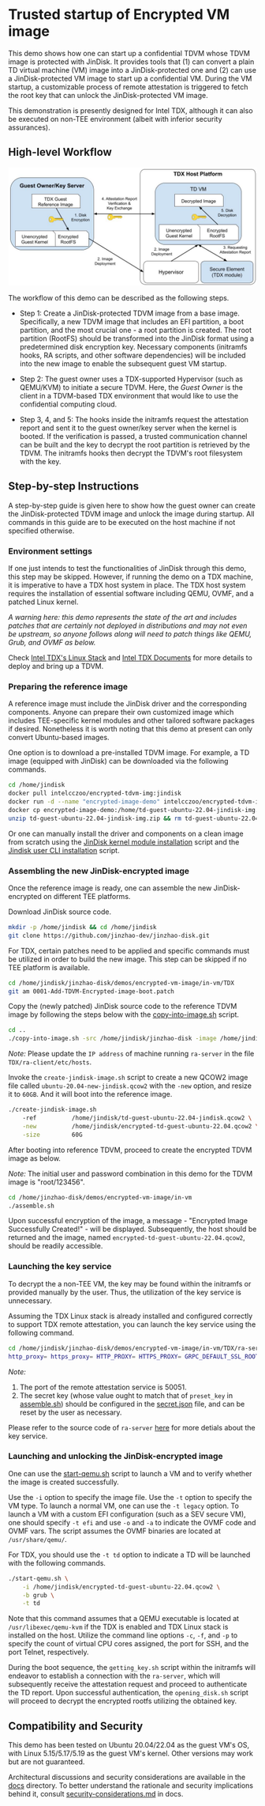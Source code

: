 # Trusted startup of Encrypted VM image

This demo shows how one can start up a confidential TDVM whose TDVM image is protected with JinDisk. It provides tools that (1) can convert a plain TD virtual machine (VM) image into a JinDisk-protected one and (2) can use a JinDisk-protected VM image to start up a confidential VM. During the VM startup, a customizable process of remote attestation is triggered to fetch the root key that can unlock the JinDisk-protected VM image.

This demonstration is presently designed for Intel TDX, although it can also be executed on non-TEE environment (albeit with inferior security assurances).

## High-level Workflow

![](./workflow.jpg)

The workflow of this demo can be described as the following steps.

- Step 1: Create a JinDisk-protected TDVM image from a base image. Specifically, a new TDVM image that includes an EFI partition, a boot partition, and the most crucial one - a root partition is created. The root partition (RootFS) should be transformed into the JinDisk format using a predetermined disk encryption key. Necessary components (initramfs hooks, RA scripts, and other software dependencies) will be included into the new image to enable the subsequent guest VM startup.

- Step 2: The guest owner uses a TDX-supported Hypervisor (such as QEMU/KVM) to initiate a secure TDVM. Here, the *Guest Owner* is the client in a TDVM-based TDX environment that would like to use the confidential computing cloud.

- Step 3, 4, and 5: The hooks inside the initramfs request the attestation report and sent it to the guest owner/key server when the kernel is booted. If the verification is passed, a trusted communication channel can be built and the key to decrypt the root partition is retrieved by the TDVM. The initramfs hooks then decrypt the TDVM's root filesystem with the key.

## Step-by-step Instructions

A step-by-step guide is given here to show how the guest owner can create the JinDisk-protected TDVM image and unlock the image during startup. All commands in this guide are to be executed on the host machine if not specified otherwise.

### Environment settings

If one just intends to test the functionalities of JinDisk through this demo, this step may be skipped. However, if running the demo on a TDX machine, it is imperative to have a TDX host system in place. The TDX host system requires the installation of essential software including QEMU, OVMF, and a patched Linux kernel.

*A warning here: this demo represents the state of the art and includes patches that are certainly not deployed in distributions and may not even be upstream, so anyone follows along will need to patch things like QEMU, Grub, and OVMF as below.*

Check [Intel TDX's Linux Stack](https://cczoo.readthedocs.io/en/latest/TEE/TDX/tdxstack.html) and [Intel TDX Documents](https://cczoo.readthedocs.io/en/latest/TEE/TDX/inteltdx.html) for more details to deploy and bring up a TDVM.


### Preparing the reference image

A reference image must include the JinDisk driver and the corresponding components. 
Anyone can prepare their own customized image which includes TEE-specific kernel modules and other tailored software packages if desired. Nonetheless it is worth noting that this demo at present can only convert Ubuntu-based images.

One option is to download a pre-installed TDVM image.
For example, a TD image (equipped with JinDisk) can be downloaded via the following commands.

```bash
cd /home/jindisk
docker pull intelcczoo/encrypted-tdvm-img:jindisk
docker run -d --name "encrypted-image-demo" intelcczoo/encrypted-tdvm-img:jindisk
docker cp encrypted-image-demo:/home/td-guest-ubuntu-22.04-jindisk-img.zip .
unzip td-guest-ubuntu-22.04-jindisk-img.zip && rm td-guest-ubuntu-22.04-jindisk-img.zip
```

Or one can manually install the driver and components on a clean image from scratch using the [JinDisk kernel module installation](./in-vm/installation-scripts/install-kernel-module.sh) script and the [Jindisk user CLI installation](./in-vm/installation-scripts/install-user-cli.sh) script.


### Assembling the new JinDisk-encrypted image

Once the reference image is ready, one can assemble the new JinDisk-encrypted on different TEE platforms.

Download JinDisk source code.

```bash
mkdir -p /home/jindisk && cd /home/jindisk
git clone https://github.com/jinzhao-dev/jinzhao-disk.git
```

For TDX, certain patches need to be applied and specific commands must be utilized in order to build the new image. This step can be skipped if no TEE platform is available.

```bash
cd /home/jindisk/jinzhao-disk/demos/encrypted-vm-image/in-vm/TDX
git am 0001-Add-TDVM-Encrypted-image-boot.patch
```

Copy the (newly patched) JinDisk source code to the reference TDVM image by following the steps below with the [copy-into-image.sh](./copy-into-image.sh) script.

```bash
cd ..
./copy-into-image.sh -src /home/jindisk/jinzhao-disk -image /home/jindisk/td-guest-ubuntu-22.04-jindisk.qcow2 -dest /home/
```

*Note:* 
Please update the `IP address` of machine running `ra-server` in the file `TDX/ra-client/etc/hosts`.

Invoke the `create-jindisk-image.sh` script to create a new QCOW2 image file called `ubuntu-20.04-new-jindisk.qcow2` with the `-new` option, and resize it to `60GB`. And it will boot into the reference image.

```bash
./create-jindisk-image.sh 
    -ref          /home/jindisk/td-guest-ubuntu-22.04-jindisk.qcow2 \
    -new          /home/jindisk/encrypted-td-guest-ubuntu-22.04.qcow2 \
    -size         60G
```

After booting into reference TDVM, proceed to create the encrypted TDVM image as below. 

*Note:* 
The initial user and password combination in this demo for the TDVM image is "root/123456".

```bash
cd /home/jinzhao-disk/demos/encrypted-vm-image/in-vm
./assemble.sh
```

Upon successful encryption of the image, a message - "Encrypted Image Successfully Created!" - will be displayed. Subsequently, the host should be returned and the image, named `encrypted-td-guest-ubuntu-22.04.qcow2`, should be readily accessible.


### Launching the key service

To decrypt the a non-TEE VM, the key may be found within the initramfs or provided manually by the user. Thus, the utilization of the key service is unnecessary.

Assuming the TDX Linux stack is already installed and configured correctly to support TDX remote attestation, you can launch the key service using the following command.

```bash
cd /home/jindisk/jinzhao-disk/demos/encrypted-vm-image/in-vm/TDX/ra-server
http_proxy= https_proxy= HTTP_PROXY= HTTPS_PROXY= GRPC_DEFAULT_SSL_ROOTS_FILE_PATH=./roots.pem ./ra-server -host=0.0.0.0:50051 -cfg=dynamic_config.json -s=secret.json
```

*Note:*
1. The port of the remote attestation service is 50051.
2. The secret key (whose value ought to match that of `preset_key` in [assemble.sh](./in-vm/assemble.sh)) should be configured in the [secret.json](./in-vm/TDX/ra-server/secret.json) file, and can be reset by the user as necessary.

Please refer to the source code of `ra-server` [here](https://github.com/intel/confidential-computing-zoo/tree/main/cczoo/tdx-encrypted-vfs/get_secret) for more detials about the key service. 


### Launching and unlocking the JinDisk-encrypted image

One can use the [start-qemu.sh](./start-qemu.sh) script to launch a VM and to verify whether the image is created successfully.

Use the `-i` option to specify the image file. 
Use the `-t` option to specify the VM type. To launch a normal VM, one can use the `-t legacy` option. To launch a VM with a custom EFI configuration (such as a SEV secure VM), one should specify `-t efi` and use `-o` and `-a` to indicate the OVMF code and OVMF vars. The script assumes the OVMF binaries are located at `/usr/share/qemu/`.

For TDX, you should use the `-t td` option to indicate a TD will be launched with the following commands.

```bash
./start-qemu.sh \
    -i /home/jindisk/encrypted-td-guest-ubuntu-22.04.qcow2 \
    -b grub \
    -t td
```

Note that this command assumes that a QEMU executable is located at `/usr/libexec/qemu-kvm` if the TDX is enabled and TDX Linux stack is installed on the host.
Utilize the command line options `-c`, `-f`, and `-p` to specify the count of virtual CPU cores assigned, the port for SSH, and the port Telnet, respectively.

During the boot sequence, the `getting_key.sh` script within the initramfs will endeavor to establish a connection with the `ra-server`, which will subsequently receive the attestation request and proceed to authenticate the TD report. Upon successful authentication, the `opening_disk.sh` script will proceed to decrypt the encrypted rootfs utilizing the obtained key.


## Compatibility and Security

This demo has been tested on Ubuntu 20.04/22.04 as the guest VM's OS, with Linux 5.15/5.17/5.19 as the guest VM's kernel. Other versions may work but are not guaranteed.

Architectural discussions and security considerations are available in the [docs](../../docs/) directory. To better understand the rationale and security implications behind it, consult [security-considerations.md](../../docs/security-considerations.md) in docs.

